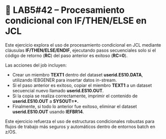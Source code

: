  # 📄 LAB5#42 – Procesamiento condicional con IF/THEN/ELSE en JCL
 Este ejercicio explora el uso de procesamiento condicional en JCL mediante cláusulas **IF/THEN/ELSE/ENDIF**, ejecutando pasos secuenciales solo si el código de retorno (**RC**) del paso anterior es exitoso (**RC=0**).

 Las acciones del job incluyen:

 - Crear un miembro **TEXT1** dentro del dataset **userid.ES10.DATA**, utilizando IEBGENER para insertar datos in-stream.
 - Si el paso anterior es exitoso, copiar el miembro **TEXT1** a un dataset secuencial nuevo llamado **userid.ES10.OUT**.
 - Si la copia se realiza correctamente, imprimir el contenido de **userid.ES10.OUT** a **SYSOUT=*.**
 - Finalmente, si todo lo anterior fue exitoso, eliminar el dataset **userid.ES10.OUT** usando **IEFBR14**.

 Este ejercicio refuerza el uso de estructuras condicionales robustas para flujos de trabajo más seguros y automáticos dentro de entornos batch en z/OS.
